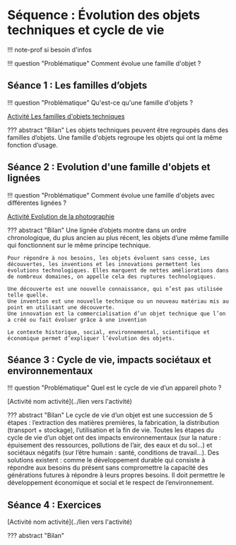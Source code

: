 # Séquence : Évolution des objets techniques et cycle de vie


!!! note-prof
    si besoin d'infos


!!! question "Problématique"
    Comment évolue une famille d'objet ?
    



## Séance 1 : Les familles d’objets 

!!! question "Problématique"
    Qu'est-ce qu'une famille d'objets ?

[Activité Les familles d'objets techniques](../famillesObj)




??? abstract "Bilan"
    Les objets techniques peuvent être regroupés dans des familles d’objets. 
    Une famille d'objets regroupe les objets qui ont la même fonction d’usage.



## Séance 2 : Evolution d'une famille d'objets et lignées

!!! question "Problématique"
    Comment évolue une famille d'objets avec différentes lignées ? 
    
[Activité Evolution de la photographie](../evolPhoto)




??? abstract "Bilan"
    Une lignée d’objets montre dans un ordre chronologique, du plus ancien au plus récent, les objets d’une même famille qui fonctionnent sur le même principe technique.
    
    Pour répondre à nos besoins, les objets évoluent sans cesse, Les découvertes, les inventions et les innovations permettent les évolutions technologiques. Elles marquent de nettes améliorations dans de nombreux domaines, on appelle cela des ruptures technologiques. 

    Une découverte est une nouvelle connaissance, qui n’est pas utilisée telle quelle.
    Une invention est une nouvelle technique ou un nouveau matériau mis au point en utilisant une découverte.
    Une innovation est la commercialisation d’un objet technique que l’on a créé ou fait évoluer grâce à une invention

    Le contexte historique, social, environnemental, scientifique et économique permet d’expliquer l’évolution des objets.

## Séance 3 : Cycle de vie, impacts sociétaux et environnementaux 


!!! question "Problématique"
    Quel est le cycle de vie d’un appareil photo ?

    
[Activité nom activité](../lien vers l'activité)




??? abstract "Bilan"
    Le cycle de vie d’un objet est une succession de 5 étapes : l’extraction des matières premières, la fabrication, la distribution (transport + stockage), l’utilisation et la fin de vie.
    Toutes les étapes du cycle de vie d’un objet ont des impacts environnementaux (sur la nature : épuisement des ressources, pollutions de l’air, des eaux et du sol...) et sociétaux négatifs (sur l’être humain : santé, conditions de travail...). 
    Des solutions existent : comme le développement durable qui consiste à répondre aux besoins du présent sans compromettre la capacité des générations futures à répondre à leurs propres  besoins. Il doit permettre le développement économique et social et le respect de l’environnement.

## Séance 4 : Exercices

    
[Activité nom activité](../lien vers l'activité)




??? abstract "Bilan"

    

